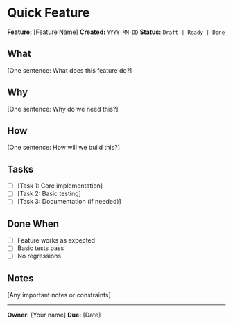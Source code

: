 # Quick Feature

**Feature:** [Feature Name]
**Created:** `YYYY-MM-DD`
**Status:** `Draft | Ready | Done`

## What
[One sentence: What does this feature do?]

## Why
[One sentence: Why do we need this?]

## How
[One sentence: How will we build this?]

## Tasks
- [ ] [Task 1: Core implementation]
- [ ] [Task 2: Basic testing]
- [ ] [Task 3: Documentation (if needed)]

## Done When
- [ ] Feature works as expected
- [ ] Basic tests pass
- [ ] No regressions

## Notes
[Any important notes or constraints]

---

**Owner:** [Your name]
**Due:** [Date]
